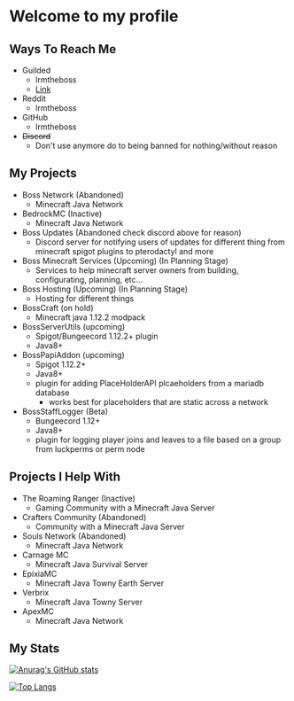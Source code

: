 # Welcome to my profile

## Ways To Reach Me

- Guilded
  - lrmtheboss
  - [Link](https://guilded.gg/lrmtheboss)
- Reddit
  - lrmtheboss
- GitHub
  - lrmtheboss
- ~~Discord~~
  - Don't use anymore do to being banned for nothing/without reason

## My Projects

- Boss Network (Abandoned)
  - Minecraft Java Network
- BedrockMC (Inactive)
  - Minecraft Java Network
- Boss Updates (Abandoned check discord above for reason)
  - Discord server for notifying users of updates for different thing from minecraft spigot plugins to pterodactyl and more
- Boss Minecraft Services (Upcoming) (In Planning Stage)
  - Services to help minecraft server owners from building, configurating, planning, etc...
- Boss Hosting (Upcoming) (In Planning Stage)
  - Hosting for different things
- BossCraft (on hold)
  - Minecraft java 1.12.2 modpack
- BossServerUtils (upcoming)
  - Spigot/Bungeecord 1.12.2+ plugin
  - Java8+
- BossPapiAddon (upcoming)
  - Spigot 1.12.2+
  - Java8+
  - plugin for adding PlaceHolderAPI plcaeholders from a mariadb database
    - works best for placeholders that are static across a network
- BossStaffLogger (Beta)
  - Bungeecord 1.12+
  - Java8+
  - plugin for logging player joins and leaves to a file based on a group from luckperms or perm node

## Projects I Help With

- The Roaming Ranger (Inactive)
  - Gaming Community with a Minecraft Java Server
- Crafters Community (Abandoned)
  - Community with a Minecraft Java Server
- Souls Network (Abandoned)
  - Minecraft Java Network
- Carnage MC
  - Minecraft Java Survival Server
- EpixiaMC
  - Minecraft Java Towny Earth Server
- Verbrix
  - Minecraft Java Towny Server
- ApexMC
  - Minecraft Java Network

## My Stats

[![Anurag's GitHub stats](https://github-readme-stats.vercel.app/api?username=lrmtheboss&count_private=true&show_icons=true&theme=onedark)](https://github.com/anuraghazra/github-readme-stats)

[![Top Langs](https://github-readme-stats.vercel.app/api/top-langs/?username=lrmtheboss&theme=onedark&layout=compact)](https://github.com/anuraghazra/github-readme-stats)
<!--
**lrmtheboss/lrmtheboss** is a ✨ _special_ ✨ repository because its `README.md` (this file) appears on your GitHub profile.

Here are some ideas to get you started:

- 🔭 I’m currently working on ...
- 🌱 I’m currently learning ...
- 👯 I’m looking to collaborate on ...
- 🤔 I’m looking for help with ...
- 💬 Ask me about ...
- 📫 How to reach me: ...
- 😄 Pronouns: ...
- ⚡ Fun fact: ...
-->
